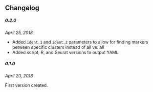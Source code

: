 ## Changelog

##### 0.2.0 
*April 25, 2018*

- Added `ident.1` and `ident.2` parameters to allow for finding markers between specific clusters instead of all vs. all
- Added script, R, and Seurat versions to output YAML

##### 0.1.0
*April 20, 2018*

First version created.
